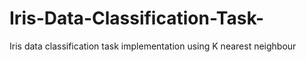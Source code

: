 # Iris-Data-Classification-Task-
Iris data classification task implementation using K nearest neighbour

